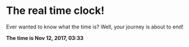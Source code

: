 # The real time clock!

Ever wanted to know what the time is? Well, your journey is about to end!

**The time is Nov 12, 2017, 03:33**